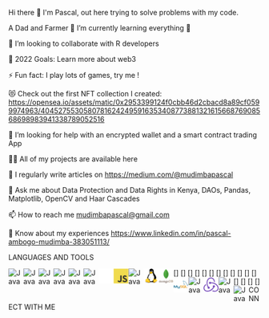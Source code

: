 Hi there 👋 I'm Pascal, out here trying to solve problems with my code.

A Dad and Farmer
🌱 I’m currently learning everything 🤣

👯 I’m looking to collaborate with R developers

🥅 2022 Goals: Learn more about web3

⚡ Fun fact: I play lots of games, try me !

😻 Check out the first NFT collection I created: https://opensea.io/assets/matic/0x2953399124f0cbb46d2cbacd8a89cf0599974963/4045275530580781624249591635340877388132161566876908568698983941338789052516

🤝 I’m looking for help with an encrypted wallet and a smart contract trading App

👨‍💻 All of my projects are available here

📝 I regularly write articles on https://medium.com/@mudimbapascal

💬 Ask me about Data Protection and Data Rights in Kenya, DAOs, Pandas, Matplotlib, OpenCV and Haar Cascades

📫 How to reach me mudimbapascal@gmail.com

📄 Know about my experiences https://www.linkedin.com/in/pascal-ambogo-mudimba-383051113/

LANGUAGES AND TOOLS



[<img align="left" alt="Java" width="30px" src="https://www.r-project.org/logo/Rlogo.png" />]
[<img align="left" alt="Java" width="30px" src="https://camo.githubusercontent.com/da7acacadecf91d6dc02efcd2be086bb6d78ddff19a1b7a0ab2755a6fda8b1e9/68747470733a2f2f63646e2e6a7364656c6976722e6e65742f67682f64657669636f6e732f64657669636f6e2f69636f6e732f68746d6c352f68746d6c352d6f726967696e616c2e737667" />]
[<img align="left" alt="Java" width="30px" src="https://camo.githubusercontent.com/2e496d4bfc6f753ddca87b521ce95c88219f77800212ffa6d4401ad368c82170/68747470733a2f2f63646e2e6a7364656c6976722e6e65742f67682f64657669636f6e732f64657669636f6e2f69636f6e732f637373332f637373332d6f726967696e616c2e737667" />]
[<img align="left" alt="Java" width="30px" src="https://camo.githubusercontent.com/442c452cb73752bb1914ce03fce2017056d651a2099696b8594ddf5ccc74825e/68747470733a2f2f63646e2e6a7364656c6976722e6e65742f67682f64657669636f6e732f64657669636f6e2f69636f6e732f6a6176617363726970742f6a6176617363726970742d6f726967696e616c2e737667" />]
[<img align="left" alt="Java" width="30px" src="https://camo.githubusercontent.com/85a3f21551aec9137fd7627cd9b4ce0f7cf844ab80f26e7f091cc3c39d117e2a/68747470733a2f2f63646e2e6a7364656c6976722e6e65742f67682f64657669636f6e732f64657669636f6e2f69636f6e732f6761747362792f6761747362792d6f726967696e616c2e737667" />]
[<img align="left" alt="Java" width="30px" src="https://user-images.githubusercontent.com/3369400/139447912-e0f43f33-6d9f-45f8-be46-2df5bbc91289.png" />]
[<img align="left" alt="Java" width="30px" src="https://raw.githubusercontent.com/codeSTACKr/codeSTACKr/master/img/terminal-dark.svg" />]
[<img align="left" alt="Java" width="30px" src="https://raw.githubusercontent.com/devicons/devicon/master/icons/javascript/javascript-original.svg" />]
[<img align="left" alt="Java" width="30px" src="https://camo.githubusercontent.com/fbfcb9e3dc648adc93bef37c718db16c52f617ad055a26de6dc3c21865c3321d/68747470733a2f2f7777772e766563746f726c6f676f2e7a6f6e652f6c6f676f732f6769742d73636d2f6769742d73636d2d69636f6e2e737667" />]
[<img align="left" alt="Java" width="30px" src="https://raw.githubusercontent.com/devicons/devicon/master/icons/linux/linux-original.svg" />]
[<img align="left" alt="Java" width="30px" src="https://raw.githubusercontent.com/devicons/devicon/master/icons/mongodb/mongodb-original-wordmark.svg" />]
[<img align="left" alt="Java" width="30px" src="https://raw.githubusercontent.com/devicons/devicon/master/icons/mysql/mysql-original-wordmark.svg" />]
[<img align="left" alt="Java" width="30px" src="https://camo.githubusercontent.com/3aa42ee93eafa8f736bac662e8ca536350dad790ba36f2f0cb1783aa2be42f6d/68747470733a2f2f63646e2e776f726c64766563746f726c6f676f2e636f6d2f6c6f676f732f6e6578746a732d322e737667" />]
[<img align="left" alt="Java" width="30px" src="https://raw.githubusercontent.com/devicons/devicon/master/icons/redux/redux-original.svg" />]
[<img align="left" alt="Java" width="30px" src="https://camo.githubusercontent.com/5fa137d222dde7b69acd22c6572a065ce3656e6ffa1f5e88c1b5c7a935af3cc6/68747470733a2f2f63646e2e6a7364656c6976722e6e65742f67682f64657669636f6e732f64657669636f6e2f69636f6e732f7673636f64652f7673636f64652d6f726967696e616c2e737667" />]
[<img align="left" alt="Java" width="30px" src="https://www.google.com/url?sa=i&url=https%3A%2F%2Fwww.clipartmax.com%2Fmiddle%2Fm2H7K9G6b1G6G6m2_azure-sql-database-icon%2F&psig=AOvVaw1XAov5P7MtQ8wyHjzxKV_a&ust=1653478989282000&source=images&cd=vfe&ved=0CAwQjRxqFwoTCODL0fCL-PcCFQAAAAAdAAAAABAD" />]
 CONNECT WITH ME
